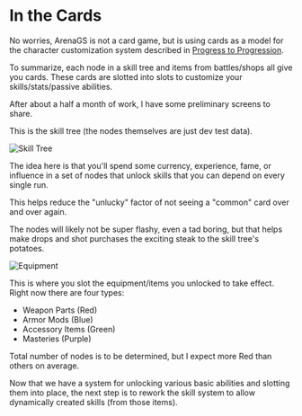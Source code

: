 # In the Cards

No worries, ArenaGS is not a card game, but is using cards as a model for the character customization system described in [Progress to Progression](progression.md).

To summarize, each node in a skill tree and items from battles/shops all give you cards. These cards are slotted into slots to customize your skills/stats/passive abilities.

After about a half a month of work, I have some preliminary screens to share.

This is the skill tree (the nodes themselves are just dev test data). 

![Skill Tree](https://chamons.github.io/ArenaGS/images/skill-tree.JPG )

The idea here is that you'll spend some currency, experience, fame, or influence in a set of nodes that unlock skills that you can depend on every single run. 

This helps reduce the "unlucky" factor of not seeing a "common" card over and over again.

The nodes will likely not be super flashy, even a tad boring, but that helps make drops and shot purchases the exciting steak to the skill tree's potatoes.

![Equipment](https://chamons.github.io/ArenaGS/images/equipment.jpg )

This is where you slot the equipment/items you unlocked to take effect. Right now there are four types:

- Weapon Parts (Red)
- Armor Mods (Blue)
- Accessory Items (Green)
- Masteries (Purple)

Total number of nodes is to be determined, but I expect more Red than others on average.

Now that we have a system for unlocking various basic abilities and slotting them into place, the next step is to rework the skill system to allow dynamically created skills (from those items).